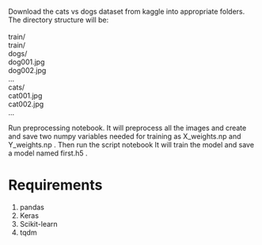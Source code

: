 Download the cats vs dogs dataset from kaggle into appropriate folders. The directory structure will be:<br><br>
train/<br>
  train/<br>
        dogs/<br>
            dog001.jpg<br>
            dog002.jpg<br>
            ...<br>
        cats/<br>
            cat001.jpg<br>
            cat002.jpg<br>
            ...<br>
            
Run preprocessing notebook. It will preprocess all the images and create and save two numpy variables needed for training as X_weights.np and Y_weights.np . Then run the script notebook
It will train the model and save a model named first.h5 . <br>

# Requirements
1. pandas
2. Keras
3. Scikit-learn
4. tqdm

 
